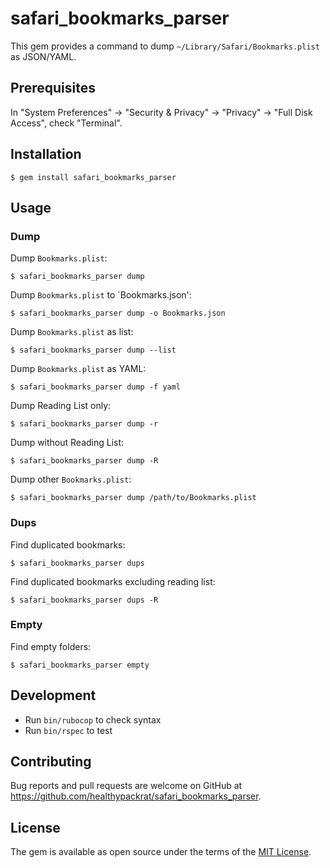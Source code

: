 # safari\_bookmarks\_parser

This gem provides a command to dump `~/Library/Safari/Bookmarks.plist` as JSON/YAML.

## Prerequisites

In "System Preferences" -> "Security & Privacy" -> "Privacy" -> "Full Disk Access", check "Terminal".

## Installation

```
$ gem install safari_bookmarks_parser
```

## Usage

### Dump

Dump `Bookmarks.plist`:

```
$ safari_bookmarks_parser dump
```

Dump `Bookmarks.plist` to `Bookmarks.json':

```
$ safari_bookmarks_parser dump -o Bookmarks.json
```

Dump `Bookmarks.plist` as list:

```
$ safari_bookmarks_parser dump --list
```

Dump `Bookmarks.plist` as YAML:

```
$ safari_bookmarks_parser dump -f yaml
```

Dump Reading List only:

```
$ safari_bookmarks_parser dump -r
```

Dump without Reading List:

```
$ safari_bookmarks_parser dump -R
```

Dump other `Bookmarks.plist`:

```
$ safari_bookmarks_parser dump /path/to/Bookmarks.plist
```

### Dups

Find duplicated bookmarks:

```
$ safari_bookmarks_parser dups
```

Find duplicated bookmarks excluding reading list:

```
$ safari_bookmarks_parser dups -R
```

### Empty

Find empty folders:

```
$ safari_bookmarks_parser empty
```

## Development

  - Run `bin/rubocop` to check syntax
  - Run `bin/rspec` to test

## Contributing

Bug reports and pull requests are welcome on GitHub at <https://github.com/healthypackrat/safari_bookmarks_parser>.

## License

The gem is available as open source under the terms of the [MIT License](https://opensource.org/licenses/MIT).
